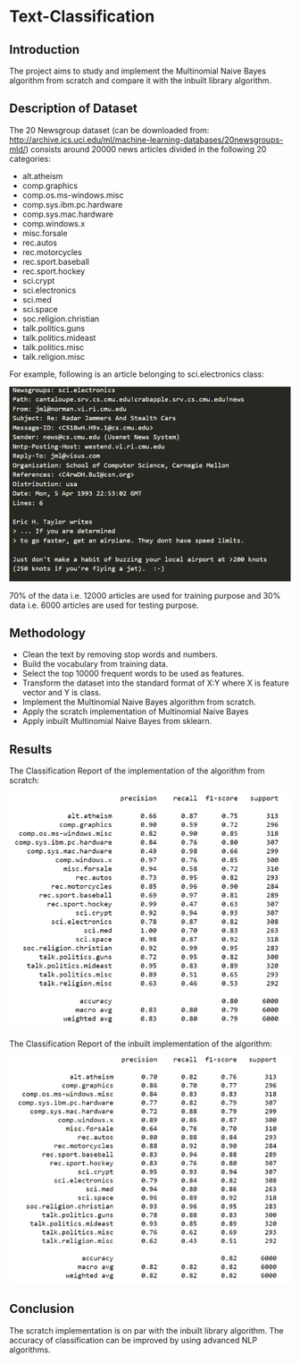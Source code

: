 # Text-Classification

## Introduction
The project aims to study and implement the Multinomial Naive Bayes algorithm from scratch and compare it with the inbuilt library algorithm.

## Description of Dataset
The 20 Newsgroup dataset (can be downloaded from: http://archive.ics.uci.edu/ml/machine-learning-databases/20newsgroups-mld/) consists around 20000 news articles divided in the following 20 categories:

* alt.atheism
* comp.graphics
* comp.os.ms-windows.misc
* comp.sys.ibm.pc.hardware
* comp.sys.mac.hardware
* comp.windows.x
* misc.forsale
* rec.autos
* rec.motorcycles
* rec.sport.baseball
* rec.sport.hockey
* sci.crypt
* sci.electronics
* sci.med
* sci.space
* soc.religion.christian
* talk.politics.guns
* talk.politics.mideast
* talk.politics.misc
* talk.religion.misc

For example, following is an article belonging to sci.electronics class:

![alt text](https://github.com/tushargoyal9990/Text-Classification-Project/blob/main/Images/Sample%20Article.PNG)

70% of the data i.e. 12000 articles are used for training purpose and 30% data i.e. 6000 articles are used for testing purpose.


## Methodology

* Clean the text by removing stop words and numbers.
* Build the vocabulary from training data.
* Select the top 10000 frequent words to be used as features.
* Transform the dataset into the standard format of X:Y where X is feature vector and Y is class.
* Implement the Multinomial Naive Bayes algorithm from scratch.
* Apply the scratch implementation of Multinomial Naive Bayes
* Apply inbuilt Multinomial Naive Bayes from sklearn.

## Results
The Classification Report of the implementation of the algorithm from scratch:

![alt text](https://github.com/tushargoyal9990/Text-Classification-Project/blob/main/Images/Scratch%20Implementation%20Report.PNG)

The Classification Report of the inbuilt implementation of the algorithm:

![alt text](https://github.com/tushargoyal9990/Text-Classification-Project/blob/main/Images/Inbuilt%20Implementation%20Report.PNG)

## Conclusion
The scratch implementation is on par with the inbuilt library algorithm. The accuracy of classification can be improved by using advanced NLP algorithms.
